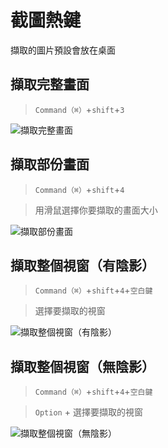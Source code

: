 # 截圖熱鍵

擷取的圖片預設會放在桌面

## 擷取完整畫面

> `Command（⌘）`+`shift`+`3`

![擷取完整畫面](http://i.imgur.com/qQSzn37.png)

## 擷取部份畫面

> `Command（⌘）`+`shift`+`4`

> 用滑鼠選擇你要擷取的畫面大小

![擷取部份畫面](http://i.imgur.com/upYVC02.png)


## 擷取整個視窗（有陰影）

> `Command（⌘）`+`shift`+`4`+`空白鍵`

> 選擇要擷取的視窗

![擷取整個視窗（有陰影）](http://i.imgur.com/MTmBSZB.png)

## 擷取整個視窗（無陰影）

> `Command（⌘）`+`shift`+`4`+`空白鍵`

> `Option` + 選擇要擷取的視窗

![擷取整個視窗（無陰影）](http://i.imgur.com/VOw3OYy.png)
